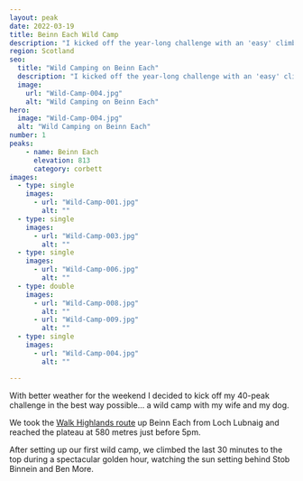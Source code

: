 ```yaml
---
layout: peak
date: 2022-03-19
title: Beinn Each Wild Camp
description: "I kicked off the year-long challenge with an 'easy' climb in the Trossachs. To make it more memorable we set up our first wild camp near the top and watched the sun setting behind Stob Binnein and Ben More."
region: Scotland
seo:
  title: "Wild Camping on Beinn Each"
  description: "I kicked off the year-long challenge with an 'easy' climb in the Trossachs."
  image:
    url: "Wild-Camp-004.jpg"
    alt: "Wild Camping on Beinn Each"
hero:
  image: "Wild-Camp-004.jpg"
  alt: "Wild Camping on Beinn Each"
number: 1
peaks:
    - name: Beinn Each
      elevation: 813
      category: corbett
images:
  - type: single
    images:
      - url: "Wild-Camp-001.jpg"
        alt: ""
  - type: single
    images:
      - url: "Wild-Camp-003.jpg"
        alt: ""
  - type: single
    images:
      - url: "Wild-Camp-006.jpg"
        alt: ""
  - type: double
    images:
      - url: "Wild-Camp-008.jpg"
        alt: ""
      - url: "Wild-Camp-009.jpg"
        alt: ""
  - type: single
    images:
      - url: "Wild-Camp-004.jpg"
        alt: ""

---
```



With better weather for the weekend I decided to kick off my 40-peak challenge in the best way possible... a wild camp with my wife and my dog.

We took the [Walk Highlands route](https://www.walkhighlands.co.uk/lochlomond/beinn-each.shtml) up Beinn Each from Loch Lubnaig and reached the plateau at 580 metres just before 5pm.

After setting up our first wild camp, we climbed the last 30 minutes to the top during a spectacular golden hour, watching the sun setting behind Stob Binnein and Ben More.